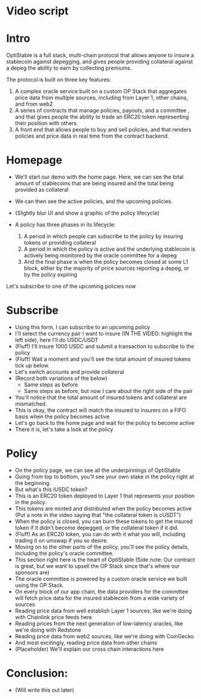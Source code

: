 # Video script

# Intro

OptiStable is a full stack, multi-chain protocol that allows anyone to insure a stablecoin against depegging, and gives people providing collateral against a depeg the ability to earn by collecting premiums.

The protocol is built on three key features:
1. A complex oracle service built on a custom OP Stack that aggregates price data from multiple sources, including from Layer 1, other chains, and from web2
2. A series of contracts that manage policies, payouts, and a committee , and that gives people the ability to trade an ERC20 token representing their position with others.
3. A front end that allows people to buy and sell policies, and that renders policies and price data in real time from the contract backend.

# Homepage

* We'll start our demo with the home page. Here, we can see the total amount of stablecoins that are being insured and the total being provided as collateral
* We can then see the active policies, and the upcoming policies.
* (Slightly blur UI and show a graphic of the policy lifecycle)

* A policy has three phases in its lifecycle:
  1. A period in which people can subscribe to the policy by insuring tokens or providing collateral
  2. A period in which the policy is active and the underlying stablecoin is actively being monitored by the oracle committee for a depeg
  3. And the final phase is when the policy becomes closed at some L1 block, either by the majority of price sources reporting a depeg, or by the policy expiring

Let's subscribe to one of the upcoming policies now

# Subscribe

* Using this form, I can subscribe to an upcoming policy
* I'll select the currency pair I want to insure (IN THE VIDEO: highlight the left side), here I'll do USDC/USDT
* (Fluff) I'll insure 1000 USDC and submit a transaction to subscribe to the policy
* (Fluff) Wait a moment and you'll see the total amount of insured tokens tick up below. 
* Let's switch accounts and provide collateral 
* (Record both variations of the below) 
  * Same steps as before
  * Same steps as before, but now I care about the right side of the pair
* You'll notice that the total amount of insured tokens and collateral are mismatched. 
* This is okay, the contract will match the insured to insurers on a FIFO basis when the policy becomes active
* Let's go back to the home page and wait for the policy to become active
* There it is, let's take a look at the policy

# Policy
* On the policy page, we can see all the underpinnings of OptiStable
* Going from top to bottom, you'll see your own stake in the policy right at the beginning.
* But what's this iUSDC token?
* This is an ERC20 token deployed to Layer 1 that represents your position in the policy.
* This tokens are minted and distributed when the policy becomes active (Put a note in the video saying that "the collateral token is cUSDT")
* When the policy is closed, you can burn these tokens to get the insured token if it didn't become depegged, or the collateral token if it did.
* (Fluff) As an ERC20 token, you can do with it what you will, including trading it on uniswap if you so desire.
* Moving on to the other parts of the policy, you'll see the policy details, including the policy's oracle committee.
* This section right here is the heart of OptiStable (Side note: Our contract is great, but we want to upsell the OP Stack since that's where our sponsors are)
* The oracle committee is powered by a custom oracle service we built using the OP Stack.
* On every block of our app chain, the data providers for the committee will fetch price data for the insured stablecoin from a wide variety of sources
* Reading price data from well establish Layer 1 sources, like we're doing with Chainlink price feeds here
* Reading prices from the next generation of low-latency oracles, like we're doing with Redstone
* Reading price data from web2 sources, like we're doing with CoinGecko
* And most excitingly, reading price data from other chains
* (Placeholder) We'll explain our cross chain interactions here

# Conclusion:
* (Will write this out later)